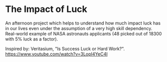 # The Impact of Luck
An afternoon project which helps to understand how much impact luck has in our lives even under the assumption of a very high skill dependency. Real-world example of NASA astronauts applicants (48 picked out of 18300 with 5% luck as a factor).

Inspired by: Veritasium, "Is Success Luck or Hard Work?". https://www.youtube.com/watch?v=3LopI4YeC4I
